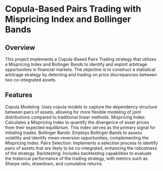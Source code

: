 # Copula-Based Pairs Trading with Mispricing Index and Bollinger Bands
## Overview
This project implements a Copula-Based Pairs Trading strategy that utilizes a Mispricing Index and Bollinger Bands to identify and exploit arbitrage opportunities in financial markets. The objective is to construct a statistical arbitrage strategy by detecting and trading on price discrepancies between two co-integrated assets.

## Features
  Copula Modeling: Uses copula models to capture the dependency structure between pairs of assets, allowing for more flexible modeling of joint distributions compared to traditional linear methods.
Mispricing Index: Calculates a Mispricing Index to quantify the divergence of asset prices from their expected equilibrium. This index serves as the primary signal for initiating trades.
Bollinger Bands: Employs Bollinger Bands to assess volatility and identify mean-reversion opportunities, complementing the Mispricing Index.
Pairs Selection: Implements a selection process to identify pairs of assets that are likely to be co-integrated, enhancing the robustness of the strategy.
Backtesting: Includes backtesting capabilities to evaluate the historical performance of the trading strategy, with metrics such as Sharpe ratio, drawdown, and cumulative returns.
